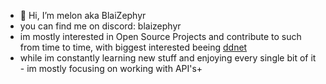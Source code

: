 - 👋 Hi, I’m melon aka BlaiZephyr
- you can find me on discord: blaizephyr
- im mostly interested in Open Source Projects and contribute to such from time to time, with biggest interested beeing [ddnet](https://github.com/ddnet/ddnet)
- while im constantly learning new stuff and enjoying every single bit of it - im mostly focusing on working with API's+

<!---
melonew/melonew is a ✨ special ✨ repository because its `README.md` (this file) appears on your GitHub profile.
You can click the Preview link to take a look at your changes.
--->
